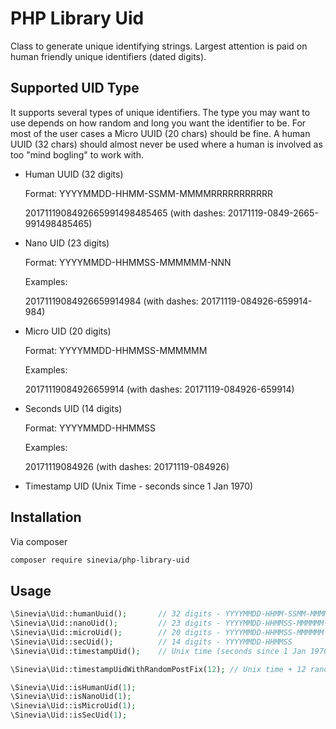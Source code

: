 # PHP Library Uid

Class to generate unique identifying strings. Largest attention is paid on human friendly unique identifiers (dated digits).


## Supported UID Type ##

It supports several types of unique identifiers. The type you may want to use depends on how random and long you want the identifier to be. For most of the user cases a Micro UUID (20 chars) should be fine. A human UUID (32 chars) should almost never be used where a human is involved as too "mind bogling" to work with.

- Human UUID (32 digits)

  Format: YYYYMMDD-HHMM-SSMM-MMMMRRRRRRRRRRR
  
  2017111908492665991498485465 (with dashes: 20171119-0849-2665-991498485465)
  
- Nano UID (23 digits)

  Format: YYYYMMDD-HHMMSS-MMMMMM-NNN
  
  Examples:
  
  20171119084926659914984 (with dashes: 20171119-084926-659914-984)
  
- Micro UID (20 digits)

  Format: YYYYMMDD-HHMMSS-MMMMMM
  
  Examples:
  
  20171119084926659914 (with dashes: 20171119-084926-659914)
  
- Seconds UID (14 digits)

  Format: YYYYMMDD-HHMMSS
  
  Examples:
  
  20171119084926 (with dashes: 20171119-084926)
  
- Timestamp UID (Unix Time - seconds since 1 Jan 1970)

## Installation ##

Via composer

```sh
composer require sinevia/php-library-uid
```

## Usage ##


```php
\Sinevia\Uid::humanUuid();       // 32 digits - YYYYMMDD-HHMM-SSMM-MMMMRRRRRRRRRRR
\Sinevia\Uid::nanoUid();         // 23 digits - YYYYMMDD-HHMMSS-MMMMMM-NNN
\Sinevia\Uid::microUid();        // 20 digits - YYYYMMDD-HHMMSS-MMMMMM
\Sinevia\Uid::secUid();          // 14 digits - YYYYMMDD-HHMMSS
\Sinevia\Uid::timestampUid();    // Unix time (seconds since 1 Jan 1970)

\Sinevia\Uid::timestampUidWithRandomPostFix(12); // Unix time + 12 random digits

\Sinevia\Uid::isHumanUid(1);
\Sinevia\Uid::isNanoUid(1);
\Sinevia\Uid::isMicroUid(1);
\Sinevia\Uid::isSecUid(1);
```
